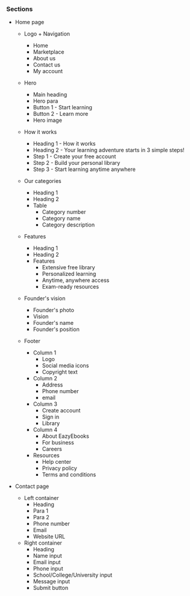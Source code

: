 ### Sections

- Home page
    - Logo + Navigation
        - Home
        - Marketplace
        - About us
        - Contact us
        - My account

    - Hero
        - Main heading
        - Hero para
        - Button 1 - Start learning
        - Button 2 - Learn more
        - Hero image

    - How it works
        - Heading 1 - How it works
        - Heading 2 - Your learning adventure starts in 3 simple steps!
        - Step 1 - Create your free account
        - Step 2 - Build your personal library
        - Step 3 - Start learning anytime anywhere

    - Our categories
        - Heading 1
        - Heading 2
        - Table
            - Category number
            - Category name
            - Category description

    - Features
        - Heading 1
        - Heading 2
        - Features
            - Extensive free library
            - Personalized learning
            - Anytime, anywhere access
            - Exam-ready resources

    - Founder's vision
        - Founder's photo
        - Vision
        - Founder's name
        - Founder's position

    - Footer
        - Column 1
            - Logo
            - Social media icons
            - Copyright text
        - Column 2
            - Address
            - Phone number
            - email
        - Column 3
            - Create account
            - Sign in
            - Library
        - Column 4
            - About EazyEbooks
            - For business
            - Careers
        - Resources
            - Help center
            - Privacy policy
            - Terms and conditions

- Contact page
    - Left container
        - Heading
        - Para 1
        - Para 2
        - Phone number
        - Email
        - Website URL
    - Right container
        - Heading
        - Name input
        - Email input
        - Phone input
        - School/College/University input
        - Message input
        - Submit button